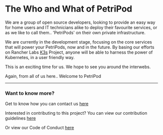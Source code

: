 # The Who and What of PetriPod

We are a group of open source developers, looking to provide an easy way for home users and IT technicians alike to deploy their favourite services, or as we like to call them.. 'PetriPods' on their own private infrastructure.

We are currently in the development stage, focusing on the core services that will power your PetriPods, now and in the future. By basing our efforts on Rancher Labs [K3s](https://k3s.io/) Project, anyone will be able to harness the power of Kubernetes, in a user friendly way.

This is an exciting time for us. We hope to see you around the interwebs.

Again, from all of us here.. Welcome to PetriPod


***

### Want to know more?
Get to know how you can contact us [here](https://github.com/PetriPod/PetriPod/wiki/Contact-us)

Interested in contributing to this project? You can view our contribution guidelines [here](https://github.com/PetriPod/PetriPod/wiki/Contribution-Guidelines)

Or view our Code of Conduct [here](https://github.com/PetriPod/PetriPod/wiki/Code-of-Conduct)